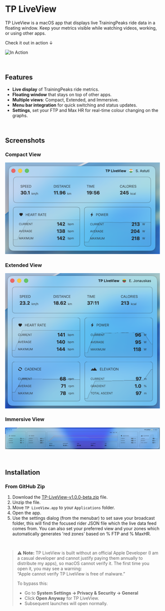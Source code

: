 # TP LiveView

TP LiveView is a macOS app that displays live TrainingPeaks ride data in a floating window. Keep your metrics visible while watching videos, working, or using other apps.

Check it out in action ↓

![In Action](https://github.com/ctrlaltwill/TPLiveView/blob/main/Screenshots/In%20Action.png?raw=true)

&nbsp;

## Features

- **Live display** of TrainingPeaks ride metrics.
- **Floating window** that stays on top of other apps.
- **Multiple views**: Compact, Extended, and Immersive.
- **Menu bar integration** for quick switching and status updates.
- **Settings**, set your FTP and Max HR for real-time colour changing on the graphs.
  
&nbsp;

## Screenshots

### Compact View
![Compact View](https://github.com/ctrlaltwill/TPLiveView/blob/main/Screenshots/Compact%20View.png?raw=true)

### Extended View
![Extended View](https://github.com/ctrlaltwill/TPLiveView/blob/main/Screenshots/Extended%20View.png?raw=true)

### Immersive View
![Immersive View](https://github.com/ctrlaltwill/TPLiveView/blob/main/Screenshots/Immersive%20View.png?raw=true)

&nbsp;

## Installation

### From GitHub Zip

1. Download the [TP-LiveView-v1.0.0-beta.zip](https://github.com/ctrlaltwill/TPLiveView/raw/main/TP-LiveView-v1.0.0-beta.zip) file.
2. Unzip the file.
3. Move `TP LiveView.app` to your `Applications` folder.
4. Open the app.
5. Use the settings dialog (from the menubar) to set save your broadcast folder, this will find the focused rider JSON file which the live data feed comes from. You can also set your preferred view and your zones which automatically generates 'red zones' based on % FTP and % MaxHR.

&nbsp;

> ⚠️ **Note:** TP LiveView is built without an official Apple Developer (I am a casual developer and cannot justify paying them annually to distribute my apps), so macOS cannot verify it. The first time you open it, you may see a warning:  
> “Apple cannot verify TP LiveView is free of malware.”  
>
> To bypass this:  
> - Go to **System Settings → Privacy & Security → General**  
> - Click **Open Anyway** for TP LiveView.  
> - Subsequent launches will open normally.
